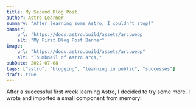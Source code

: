 ```yaml
---
title: My Second Blog Post
author: Astro Learner
summary: "After learning some Astro, I couldn't stop!"
banner:
    url: 'https://docs.astro.build/assets/arc.webp'
    alt: "My First Blog Post Banner"
image: 
    url: "https://docs.astro.build/assets/arc.webp"
    alt: "Thumbnail of Astro arcs,"
pubDate: 2022-07-08
tags: ["astro", "blogging", "learning in public", "successes"]
draft: true
---
```


After a successful first week learning Astro, I decided to try some more. I wrote and imported a small component from memory!
